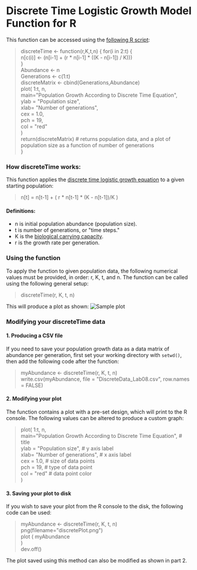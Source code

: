 ﻿# Discrete Time Logistic Growth Model Function for R
This function can be accessed using the [following R script](MADSEN_Lab08.R): 
>discreteTime <- function(r,K,t,n) {
for(i in 2:t) {  
  n[c(i)] <- (n[i-1] + (r * n[i-1] * ((K - n[i-1]) / K)))  
}  
  Abundance <- n  
  Generations <- c(1:t)  
  discreteMatrix <- cbind(Generations,Abundance)  
  plot( 1:t, n,  
        main="Population Growth According to Discrete Time Equation",  
        ylab = "Population size",   
        xlab= "Number of generations",   
        cex = 1.0,   
        pch = 19,   
        col = "red"    
  )  
  return(discreteMatrix) # returns population data, and a plot of population size as a function of number of generations  
}  

### How discreteTime works:  
This function applies the [discrete time logistic growth equation](https://vlab.amrita.edu/?sub=3&brch=65&sim=1110&cnt=1) to a given starting population:
>n[t] = n[t-1] + ( r * n[t-1] * (K - n[t-1])/K )

#### Definitions: 

 - n is initial population abundance (population size). 
 - t is number of generations, or "time steps."
 - K is the [biological carrying capacity](https://en.wikipedia.org/wiki/Carrying_capacity). 
 - r is the growth rate per generation. 
### Using the function
To apply the function to given population data, the following numerical values must be provided, in order: r, K, t, and n. The function can be called using the following general setup: 
> discreteTime(r, K, t, n) 

This will produce a plot as shown: 
![Sample plot](https://i.imgur.com/Im5iuBi.png)

### Modifying your discreteTime data
#### 1. Producing a CSV file
If you need to save your population growth data as a data matrix of abundance per generation, first set your working directory with `setwd()`, then add the following code after the function: 
> myAbundance <- discreteTime(r, K, t, n)   
> write.csv(myAbundance, file = "DiscreteData_Lab08.csv", row.names = FALSE)  

####  2. Modifying your plot
The function contains a plot with a pre-set design, which will print to the R console. The following values can be altered to produce a custom graph: 
>  plot( 1:t, n,  
        main="Population Growth According to Discrete Time Equation", # title  
        ylab = "Population size",  # y axis label  
        xlab= "Number of generations",  # x axis label  
        cex = 1.0, # size of data points  
        pch = 19, # type of data point  
        col = "red"  # data point color  
  )  
 #### 3. Saving your plot to disk 
 If you wish to save your plot from the R console to the disk, the following code can be used: 
 > myAbundance <- discreteTime(r, K, t, n)  
 > png(filename="discretePlot.png")  
plot ( myAbundance  
)  
dev.off()  

The plot saved using this method can also be modified as shown in part 2.  



